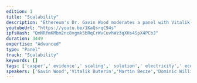 ```yaml
---
edition: 1
title: "Scalability"
description: "Ethereum's Dr. Gavin Wood moderates a panel with Vitalik Buterin, Martin Becze, Dominic Williams and Vlad Zamfir on scalability with Ethereum."
youtubeUrl: "https://youtu.be/1KaQsrqC94s"
ipfsHash: "QmNRfmKMbm2nc8vgmk5bRqCrWvCuvhWz3qXHs4SpX4PCbJ"
duration: 3449
expertise: "Advanced"
type: "Panel"
track: "Scalability"
keywords: []
tags: ['casper',' evidence',' scaling',' solution',' electricity',' economics',' pebble',' state',' validation',' storage',' javascript',' security',' existence','Scalability']
speakers: ['Gavin Wood','Vitalik Buterin','Martin Becze','Dominic Williams','Vlad Zamfir']
---
```


